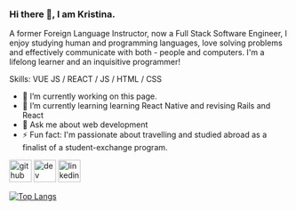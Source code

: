 ### Hi there 👋, I am Kristina.

A former Foreign Language Instructor, now a Full Stack Software Engineer, I enjoy studying human and programming languages, love solving problems and effectively communicate with both - people and computers. I'm a lifelong learner and an inquisitive programmer!

Skills: VUE JS / REACT / JS / HTML / CSS

- 🔭 I’m currently working on this page. 
- 🌱 I’m currently learning learning React Native and revising Rails and React 
- 💬 Ask me about web development 
- ⚡ Fun fact: I'm passionate about travelling and studied abroad as a finalist of a student-exchange program. 


[<img src='https://cdn.jsdelivr.net/npm/simple-icons@3.0.1/icons/github.svg' alt='github' height='40'>](https://github.com/chrispavla)  [<img src='https://cdn.jsdelivr.net/npm/simple-icons@3.0.1/icons/dev-dot-to.svg' alt='dev' height='40'>](https://dev.to/chrispavla)  [<img src='https://cdn.jsdelivr.net/npm/simple-icons@3.0.1/icons/linkedin.svg' alt='linkedin' height='40'>](https://www.linkedin.com/in/kristina-voroteliak/)  

[![Top Langs](https://github-readme-stats.vercel.app/api/top-langs/?username=chrispavla)](https://github.com/anuraghazra/github-readme-stats)

